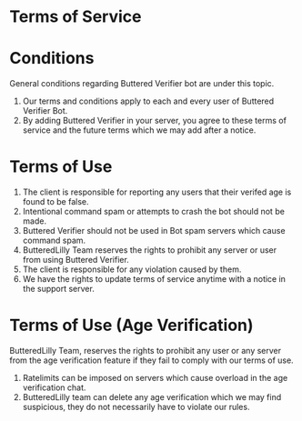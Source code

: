 # Terms of Service

# Conditions

General conditions regarding Buttered Verifier bot are under this topic.

1. Our terms and conditions apply to each and every user of Buttered Verifier Bot.
2. By adding Buttered Verifier in your server, you agree to these terms of service and the future terms which we may add after a notice.
   
# Terms of Use

1. The client is responsible for reporting any users that their verifed age is found to be false.
2. Intentional command spam or attempts to crash the bot should not be made.
3. Buttered Verifier should not be used in Bot spam servers which cause command spam.
4. ButteredLilly Team reserves the rights to prohibit any server or user from using Buttered Verifier.
5. The client is responsible for any violation caused by them.
6. We have the rights to update terms of service anytime with a notice in the support server.
   
# Terms of Use (Age Verification)

ButteredLilly Team, reserves the rights to prohibit any user or any server from the age verification feature if they fail to comply with our terms of use.

1. Ratelimits can be imposed on servers which cause overload in the age verification chat.
2. ButteredLilly team can delete any age verification which we may find suspicious, they do not necessarily have to violate our rules.
